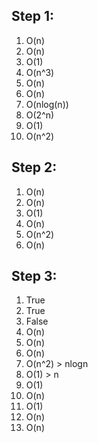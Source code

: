 ## Step 1:

1. O(n)
2. O(n)
3. O(1)
4. O(n^3)
5. O(n)
6. O(n)
7. O(nlog(n))
8. O(2^n)
9. O(1)
10. O(n^2)



## Step 2:

1. O(n)
2. O(n)
3. O(1)
4. O(n)
5. O(n^2)
6. O(n)

## Step 3:

1. True
2. True
3. False
4. O(n)
5. O(n)
6. O(n)
7. O(n^2) >  nlogn
8. O(1)  >   n
9. O(1)      
10. O(n)
11. O(1)
12. O(n)
13. O(n)
